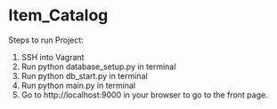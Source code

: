 # Item_Catalog

Steps to run Project:
1. SSH into Vagrant
2. Run python database_setup.py in terminal
3. Run python db_start.py in terminal 
4. Run python main.py in terminal
5. Go to http://localhost:9000 in your browser to go to the front page.
